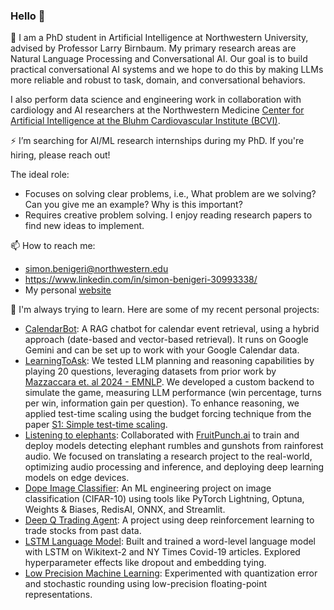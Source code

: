 ### Hello 👋

<!--
**simon-benigeri/simon-benigeri** is a ✨ _special_ ✨ repository because its `README.md` (this file) appears on your GitHub profile.

Here are some ideas to get you started:

- 🔭 I’m currently working on ...
- 🌱 I’m currently learning ...
- 👯 I’m looking to collaborate on ...
- 🤔 I’m looking for help with ...
- 💬 Ask me about ...
- 📫 How to reach me: ...
- 😄 Pronouns: ...
- ⚡ Fun fact: ...
-->
🔭 I am a PhD student in Artificial Intelligence at Northwestern University, advised by Professor Larry Birnbaum. My primary research areas are Natural Language Processing and Conversational AI. Our goal is to build practical conversational AI systems and we hope to do this by making LLMs more reliable and robust to task, domain, and conversational behaviors.

I also perform data science and engineering work in collaboration with cardiology and AI researchers at the Northwestern Medicine [Center for Artificial Intelligence at the Bluhm Cardiovascular Institute (BCVI)](https://ai.heart.nm.org/).

⚡ I’m searching for AI/ML research internships during my PhD. If you're hiring, please reach out! 

The ideal role:
- Focuses on solving clear problems, i.e., What problem are we solving? Can you give me an example? Why is this important?
- Requires creative problem solving. I enjoy reading research papers to find new ideas to implement. 

📫 How to reach me:
- simon.benigeri@northwestern.edu
- https://www.linkedin.com/in/simon-benigeri-30993338/
- My personal [website](simonbenigeri.com)

:school: I'm always trying to learn. Here are some of my recent personal projects:
- [CalendarBot](https://github.com/simon-benigeri/calendar-bot/): A RAG chatbot for calendar event retrieval, using a hybrid approach (date-based and vector-based retrieval). It runs on Google Gemini and can be set up to work with your Google Calendar data.
- [LearningToAsk](https://github.com/c-col/LearningToAsk/): We tested LLM planning and reasoning capabilities by playing 20 questions, leveraging datasets from prior work by [Mazzaccara et. al 2024 - EMNLP](https://github.com/dmazzaccara/LearningToAsk). We developed a custom backend to simulate the game, measuring LLM performance (win percentage, turns per win, information gain per question). To enhance reasoning, we applied test-time scaling using the budget forcing technique from the paper [S1: Simple test-time scaling](https://arxiv.org/abs/2501.19393).
- [Listening to elephants](https://www.fruitpunch.ai/blog/listening-to-the-giants-protecting-forest-elephants-through-audio-monitoring): Collaborated with [FruitPunch.ai](https://www.fruitpunch.ai/) to train and deploy models detecting elephant rumbles and gunshots from rainforest audio. We focused on translating a research project to the real-world, optimizing audio processing and inference, and deploying deep learning models on edge devices.
- [Dope Image Classifier](https://github.com/kobe-org/dope-image-classifier): An ML engineering project on image classification (CIFAR-10) using tools like PyTorch Lightning, Optuna, Weights & Biases, RedisAI, ONNX, and Streamlit.
- [Deep Q Trading Agent](https://github.com/lukesalamone/deep-q-trading-agent): A project using deep reinforcement learning to trade stocks from  past data. 
- [LSTM Language Model](https://github.com/simon-benigeri/lstm-language-model): Built and trained a word-level language model with LSTM on Wikitext-2 and NY Times Covid-19 articles. Explored hyperparameter effects like dropout and embedding tying.
- [Low Precision Machine Learning](https://github.com/simon-benigeri/low_precision_ml): Experimented with quantization error and stochastic rounding using low-precision floating-point representations.

<!--
- [CalendarBot](https://github.com/simon-benigeri/calendar-bot/). I built a basic Retrieval-Augmented Generation (RAG) chatbot for calendar event retrieval using a hybrid approach: date-based retrieval followed by vector-based retrieval. The space of intents is pretty limited but I'm happy with how we implemented date extractions from user queries because the most obvious parameter for relevant event retrieval is the date. It runs on Google Gemini and you can test it on your own google calendar data if you follow the set up instructions.
- [LearningToAsk](https://github.com/c-col/LearningToAsk/). My colleagues and I probed LLM planning and reasoning capabilities by testing them on the game 20 questions. We leverage datasets from prior work by [Mazzaccara et. al 2024 - EMNLP](https://github.com/dmazzaccara/LearningToAsk). But we built our own backend to simulate the game, to evaluate LLM reasoning (i.e., win percentage, turns per win, information gain per question) on the game. We also implemented test-time scaling using the budget forcing technique from the paper [S1: Simple test-time scaling](https://arxiv.org/abs/2501.19393) to improve reasoning performance.
- [Dope image classifier](https://github.com/kobe-org/dope-image-classifier). My friend `mkobbi` and I chose a simple project, like image classification on CIFAR10, and we focus on the ML engineering aspects. It's a good way to to get experience with technologies like Pytorch-lightning, optuna, weights and biases, RedisAI, ONNX, and streamlit.
- [Improving financial trading decisions with deep RL and transfer learning](https://github.com/lukesalamone/deep-q-trading-agent) is a project where my colleagues and I implement a Deep Q learning agent to trade stocks. We "made profit" on past data but don't use this agent for your own investments. It tanked on Covid market data because the action space is limited to BUY, HOLD, SELL. 
- [LSTM language model](https://github.com/simon-benigeri/lstm-language-model) is a project where my colleagues and I implemented and trained a word-level language model with LSTM. We train on 2 corpora: Wikitext-2 and NY Times articles on covid-19. Our learning goals were to create a pretraining dataset, understand the LSTM architecture, measure the effects of different hyperparameters and architectural decisions (e.g. dropout, tied embeddings).
- [Low Precision Machine Learning](https://github.com/simon-benigeri/low_precision_ml). I set up a code base to run experiments that measure quantization error, i.e., error due to training ML algorithms in low precision floating point representations. The code also simululates stochastic rounding to see if it helps with quantization error. The current repo uses a very simple model and toy datasets so we don't notice any error due to quantization. However, you can replace the model, the dataset, and run your own experiment (e.g., with a CNN we noticed clearer differences on CIFA10. 
-->
